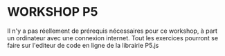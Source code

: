 # WORKSHOP P5

Il n'y a pas réellement de prérequis nécessaires pour ce workshop, à part un ordinateur avec une connexion internet.
Tout les exercices pourront se faire sur l'editeur de code en ligne de la librairie P5.js
